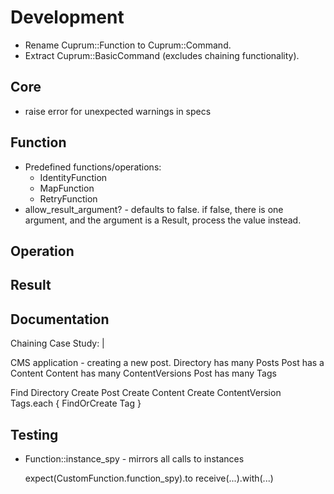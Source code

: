 # Development

- Rename Cuprum::Function to Cuprum::Command.
- Extract Cuprum::BasicCommand (excludes chaining functionality).

## Core

- raise error for unexpected warnings in specs

## Function

- Predefined functions/operations:
  - IdentityFunction
  - MapFunction
  - RetryFunction
- allow_result_argument? - defaults to false. if false, there is one argument,
  and the argument is a Result, process the value instead.

## Operation

## Result

## Documentation

Chaining Case Study: |

  CMS application - creating a new post.
  Directory has many Posts
  Post has a Content
  Content has many ContentVersions
  Post has many Tags

  Find Directory
  Create Post
  Create Content
  Create ContentVersion
  Tags.each { FindOrCreate Tag }

## Testing

- Function::instance_spy - mirrors all calls to instances

  expect(CustomFunction.function_spy).to receive(...).with(...)
